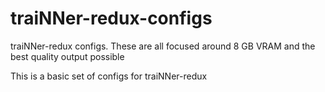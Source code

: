 # traiNNer-redux-configs
traiNNer-redux configs. These are all focused around 8 GB VRAM and the best quality output possible

This is a basic set of configs for traiNNer-redux
